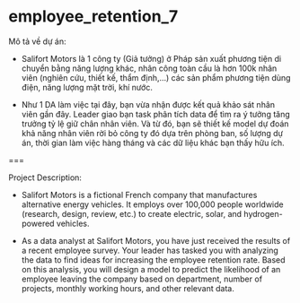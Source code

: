 # employee_retention_7

Mô tả về dự án: 

- Salifort Motors là 1 công ty (Giả tưởng) ở Pháp sản xuất phương tiện di chuyển bằng năng lượng khác, nhân công toàn cầu là hơn 100k nhân viên (nghiên cứu, thiết kế, thẩm định,…) các sản phẩm phương tiện dùng điện, năng lượng mặt trời, khí nước.
  
- Như 1 DA làm việc tại đây, bạn vừa nhận được kết quả khảo sát nhân viên gần đây. Leader giao bạn task phân tích data để tìm ra ý tưởng tăng trưởng tỷ lệ giữ chân nhân viên. Và từ đó, bạn sẽ thiết kế model dự đoán khả năng nhân viên rời bỏ công ty đó dựa trên phòng ban, số lượng dự án, thời gian làm việc hàng tháng và các dữ liệu khác bạn thấy hữu ích.
  
===

Project Description:

- Salifort Motors is a fictional French company that manufactures alternative energy vehicles. It employs over 100,000 people worldwide (research, design, review, etc.) to create electric, solar, and hydrogen-powered vehicles.
  
- As a data analyst at Salifort Motors, you have just received the results of a recent employee survey. Your leader has tasked you with analyzing the data to find ideas for increasing the employee retention rate. Based on this analysis, you will design a model to predict the likelihood of an employee leaving the company based on department, number of projects, monthly working hours, and other relevant data.
